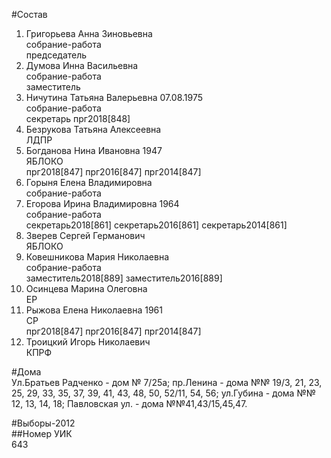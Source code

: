 #Состав  
1. Григорьева Анна Зиновьевна  
    собрание-работа  
    председатель  
2. Думова Инна Васильевна  
    собрание-работа  
    заместитель  
3. Ничутина Татьяна Валерьевна 07.08.1975  
    собрание-работа  
    секретарь прг2018[848]  
4. Безрукова Татьяна Алексеевна  
    ЛДПР  
5. Богданова Нина Ивановна 1947  
    ЯБЛОКО  
    прг2018[847] прг2016[847] прг2014[847]  
6. Горыня Елена Владимировна  
    собрание-работа  
7. Егорова Ирина Владимировна 1964  
    собрание-работа  
    секретарь2018[861] секретарь2016[861] секретарь2014[861]  
8. Зверев Сергей Германович  
    ЯБЛОКО  
9. Ковешникова Мария Николаевна  
    собрание-работа  
    заместитель2018[889] заместитель2016[889]  
10. Осинцева Марина Олеговна  
    ЕР  
11. Рыжова Елена Николаевна 1961  
    СР  
    прг2018[847] прг2016[847] прг2014[847]  
12. Троицкий Игорь Николаевич  
    КПРФ  
  
#Дома  
Ул.Братьев Радченко - дом № 7/25а; пр.Ленина - дома №№ 19/3, 21, 23, 25, 29, 33, 35, 37, 39, 41, 43, 48, 50, 52/11, 54, 56; ул.Губина - дома №№ 12, 13, 14, 18; Павловская ул. - дома №№41,43/15,45,47.  
  
#Выборы-2012  
##Номер УИК  
643  
